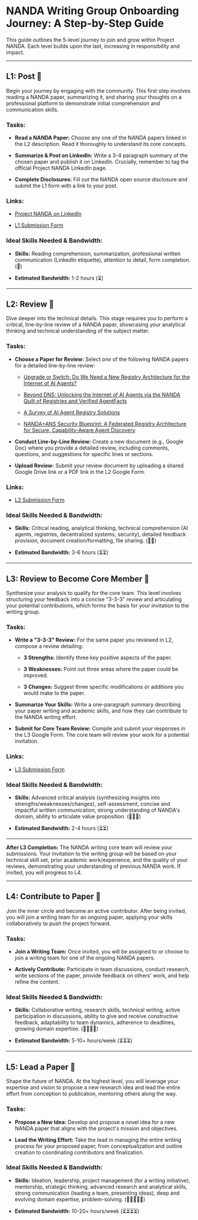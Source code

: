 # NANDA Writing Group Onboarding Journey: A Step-by-Step Guide

This guide outlines the 5-level journey to join and grow within Project NANDA. Each level builds upon the last, increasing in responsibility and impact.

---

## L1: Post 📢

Begin your journey by engaging with the community. This first step involves reading a NANDA paper, summarizing it, and sharing your thoughts on a professional platform to demonstrate initial comprehension and communication skills.

### Tasks:

* **Read a NANDA Paper:** Choose any one of the NANDA papers linked in the L2 description. Read it thoroughly to understand its core concepts.

* **Summarize & Post on LinkedIn:** Write a 3-4 paragraph summary of the chosen paper and publish it on LinkedIn. Crucially, remember to tag the official Project NANDA LinkedIn page.

* **Complete Disclosures:** Fill out the NANDA open source disclosure and submit the L1 form with a link to your post.

### Links:

* [Project NANDA on LinkedIn](https://www.linkedin.com/company/projectnanda)

* [L1 Submission Form](https://forms.gle/BzV4x2xPcBDtbCNT9)

### Ideal Skills Needed & Bandwidth:

* **Skills:** Reading comprehension, summarization, professional written communication (LinkedIn etiquette), attention to detail, form completion. (🧠)

* **Estimated Bandwidth:** 1-2 hours (⏳)

---

## L2: Review 🔎

Dive deeper into the technical details. This stage requires you to perform a critical, line-by-line review of a NANDA paper, showcasing your analytical thinking and technical understanding of the subject matter.

### Tasks:

* **Choose a Paper for Review:** Select *one* of the following NANDA papers for a detailed line-by-line review:

    * [Upgrade or Switch: Do We Need a New Registry Architecture for the Internet of AI Agents?](https://github.com/aidecentralized/nandapapers/blob/main/v0.3%20Upgrade%20or%20Switch%20-%20Do%20We%20Need%20a%20New%20Registry%20Architecture%20for%20the%20Internet%20of%20AI%20Agents.pdf)

    * [Beyond DNS: Unlocking the Internet of AI Agents via the NANDA Quilt of Registries and Verified AgentFacts](https://github.com/aidecentralized/nandapapers/blob/main/v0.3%20Beyond%20DNS%20-%20Unlocking%20the%20%20Internet%20of%20AI%20Agents%20via%20the%20NANDA%20Quilt%20of%20Registries%20and%20Verified%20AgentFacts.pdf)

    * [A Survey of AI Agent Registry Solutions](https://github.com/aidecentralized/nandapapers/blob/main/v0.2%20Survey_of_AI_Agent_Registry_Solutions.pdf)

    * [NANDA+ANS Security Blueprint: A Federated Registry Architecture for Secure, Capability-Aware Agent Discovery](https://github.com/aidecentralized/nandapapers/blob/main/v0.2%20NANDA%20%2B%20ANS%20Security%20Blueprint_%20A%20Federated%20Registry%20Architecture%20for%20Secure%2C%20Capability-Aware%20Agent%20Discovery.pdf)

* **Conduct Line-by-Line Review:** Create a new document (e.g., Google Doc) where you provide a detailed review, including comments, questions, and suggestions for specific lines or sections.

* **Upload Review:** Submit your review document by uploading a shared Google Drive link or a PDF link in the L2 Google Form.

### Links:

* [L2 Submission Form](https://forms.gle/qtWiTQKL2Jz7Nh2EA)

### Ideal Skills Needed & Bandwidth:

* **Skills:** Critical reading, analytical thinking, technical comprehension (AI agents, registries, decentralized systems, security), detailed feedback provision, document creation/formatting, file sharing. (🧠🧠)

* **Estimated Bandwidth:** 3-6 hours (⏳⏳)

---

## L3: Review to Become Core Member 📝

Synthesize your analysis to qualify for the core team. This level involves structuring your feedback into a concise "3-3-3" review and articulating your potential contributions, which forms the basis for your invitation to the writing group.

### Tasks:

* **Write a "3-3-3" Review:** For the same paper you reviewed in L2, compose a review detailing:

    * **3 Strengths:** Identify three key positive aspects of the paper.

    * **3 Weaknesses:** Point out three areas where the paper could be improved.

    * **3 Changes:** Suggest three specific modifications or additions you would make to the paper.

* **Summarize Your Skills:** Write a one-paragraph summary describing your paper writing and academic skills, and how they can contribute to the NANDA writing effort.

* **Submit for Core Team Review:** Compile and submit your responses in the L3 Google Form. The core team will review your work for a potential invitation.

### Links:

* [L3 Submission Form](https://forms.gle/TU14TkW29bEGipRn6)

### Ideal Skills Needed & Bandwidth:

* **Skills:** Advanced critical analysis (synthesizing insights into strengths/weaknesses/changes), self-assessment, concise and impactful written communication, strong understanding of NANDA's domain, ability to articulate value proposition. (🧠🧠🧠)

* **Estimated Bandwidth:** 2-4 hours (⏳⏳)

---

**After L3 Completion:** The NANDA writing core team will review your submissions. Your invitation to the writing group will be based on your technical skill set, prior academic work/experience, and the quality of your reviews, demonstrating your understanding of previous NANDA work. If invited, you will progress to L4.

---

## L4: Contribute to Paper 🤝

Join the inner circle and become an active contributor. After being invited, you will join a writing team for an ongoing paper, applying your skills collaboratively to push the project forward.

### Tasks:

* **Join a Writing Team:** Once invited, you will be assigned to or choose to join a writing team for one of the ongoing NANDA papers.

* **Actively Contribute:** Participate in team discussions, conduct research, write sections of the paper, provide feedback on others' work, and help refine the content.

### Ideal Skills Needed & Bandwidth:

* **Skills:** Collaborative writing, research skills, technical writing, active participation in discussions, ability to give and receive constructive feedback, adaptability to team dynamics, adherence to deadlines, growing domain expertise. (🧠🧠🧠🧠)

* **Estimated Bandwidth:** 5-10+ hours/week (⏳⏳⏳)

---

## L5: Lead a Paper 🚀

Shape the future of NANDA. At the highest level, you will leverage your expertise and vision to propose a new research idea and lead the entire effort from conception to publication, mentoring others along the way.

### Tasks:

* **Propose a New Idea:** Develop and propose a novel idea for a new NANDA paper that aligns with the project's mission and objectives.

* **Lead the Writing Effort:** Take the lead in managing the entire writing process for your proposed paper, from conceptualization and outline creation to coordinating contributors and finalization.

### Ideal Skills Needed & Bandwidth:

* **Skills:** Ideation, leadership, project management (for a writing initiative), mentorship, strategic thinking, advanced research and analytical skills, strong communication (leading a team, presenting ideas), deep and evolving domain expertise, problem-solving. (🧠🧠🧠🧠🧠)

* **Estimated Bandwidth:** 10-20+ hours/week (⏳⏳⏳⏳)
